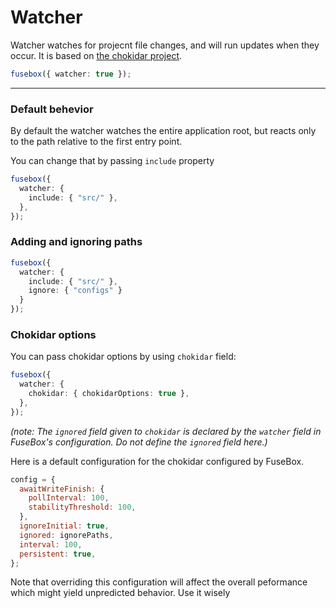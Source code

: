 # Watcher

Watcher watches for projecnt file changes, and will run updates when they occur. It is based on
[the chokidar project](https://github.com/paulmillr/chokidar).

```ts
fusebox({ watcher: true });
```

---

### Default behevior

By default the watcher watches the entire application root, but reacts only to the path relative to the first entry
point.

You can change that by passing `include` property

```ts
fusebox({
  watcher: {
    include: { "src/" },
  },
});
```

### Adding and ignoring paths

```ts
fusebox({
  watcher: {
    include: { "src/" },
    ignore: { "configs" }
  }
});
```

### Chokidar options

You can pass chokidar options by using `chokidar` field:

```ts
fusebox({
  watcher: {
    chokidar: { chokidarOptions: true },
  },
});
```

_(note: The `ignored` field given to `chokidar` is declared by the `watcher` field in FuseBox's configuration. Do not
define the `ignored` field here.)_

Here is a default configuration for the chokidar configured by FuseBox.

```js
config = {
  awaitWriteFinish: {
    pollInterval: 100,
    stabilityThreshold: 100,
  },
  ignoreInitial: true,
  ignored: ignorePaths,
  interval: 100,
  persistent: true,
};
```

Note that overriding this configuration will affect the overall peformance which might yield unpredicted behavior. Use
it wisely
